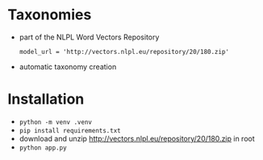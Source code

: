 # Taxonomies

- part of the NLPL Word Vectors Repository

  `model_url = 'http://vectors.nlpl.eu/repository/20/180.zip'`
- automatic taxonomy creation

# Installation

- `python -m venv .venv`
- `pip install requirements.txt`
- download and unzip http://vectors.nlpl.eu/repository/20/180.zip in root
- `python app.py`